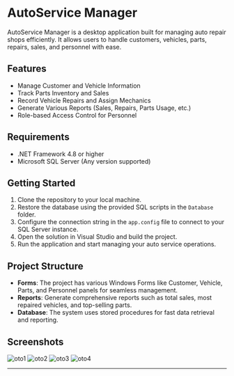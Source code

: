 # AutoService Manager

AutoService Manager is a desktop application built for managing auto repair shops efficiently. It allows users to handle customers, vehicles, parts, repairs, sales, and personnel with ease.

## Features

- Manage Customer and Vehicle Information
- Track Parts Inventory and Sales
- Record Vehicle Repairs and Assign Mechanics
- Generate Various Reports (Sales, Repairs, Parts Usage, etc.)
- Role-based Access Control for Personnel

## Requirements

- .NET Framework 4.8 or higher
- Microsoft SQL Server (Any version supported)

## Getting Started

1. Clone the repository to your local machine.
2. Restore the database using the provided SQL scripts in the `Database` folder.
3. Configure the connection string in the `app.config` file to connect to your SQL Server instance.
4. Open the solution in Visual Studio and build the project.
5. Run the application and start managing your auto service operations.

## Project Structure

- **Forms**: The project has various Windows Forms like Customer, Vehicle, Parts, and Personnel panels for seamless management.
- **Reports**: Generate comprehensive reports such as total sales, most repaired vehicles, and top-selling parts.
- **Database**: The system uses stored procedures for fast data retrieval and reporting.

## Screenshots

![oto1](https://github.com/dursunkatar/OtoServisLast/blob/master/oto1.png)
![oto2](https://github.com/dursunkatar/OtoServisLast/blob/master/oto2.png)
![oto3](https://github.com/dursunkatar/OtoServisLast/blob/master/oto3.png)
![oto4](https://github.com/dursunkatar/OtoServisLast/blob/master/oto4.png)

---


